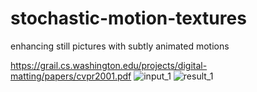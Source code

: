 # stochastic-motion-textures
enhancing still pictures with subtly animated motions


https://grail.cs.washington.edu/projects/digital-matting/papers/cvpr2001.pdf
![input_1](https://user-images.githubusercontent.com/50963416/156674937-b94d0e7c-9bc3-4163-9b71-93ae0f335295.png)
![result_1](https://user-images.githubusercontent.com/50963416/156674947-33ec5ede-0c4d-4786-a9ea-79b56f67e8df.gif)
